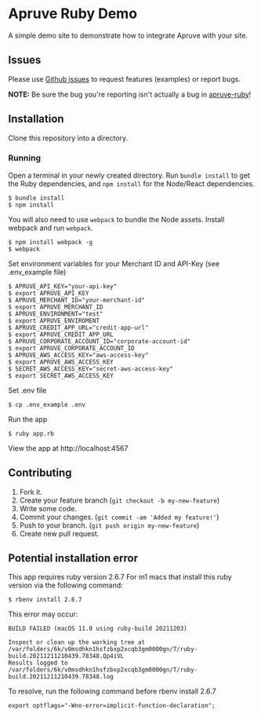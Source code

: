 # Apruve Ruby Demo

A simple demo site to demonstrate how to integrate Apruve with your site.

## Issues

Please use [Github issues](https://github.com/apruve/apruve-ruby-demo/issues) to request features (examples) or report bugs.

**NOTE:** Be sure the bug you're reporting isn't actually a bug in [apruve-ruby](https://github.com/apruve/apruve-ruby)!

## Installation

Clone this repository into a directory.

### Running

Open a terminal in your newly created directory. Run `bundle install` to get the Ruby dependencies, and `npm install` for the Node/React dependencies.

    $ bundle install
    $ npm install

You will also need to use `webpack` to bundle the Node assets. Install webpack and run `webpack`.

    $ npm install webpack -g
    $ webpack

Set environment variables for your Merchant ID and API-Key (see .env_example file)

    $ APRUVE_API_KEY="your-api-key"
    $ export APRUVE_API_KEY
    $ APRUVE_MERCHANT_ID="your-merchant-id"
    $ export APRUVE_MERCHANT_ID
    $ APRUVE_ENVIRONMENT="test"
    $ export APRUVE_ENVIROMENT
    $ APRUVE_CREDIT_APP_URL="credit-app-url"
    $ export APRUVE_CREDIT_APP_URL
    $ APRUVE_CORPORATE_ACCOUNT_ID="corporate-account-id"
    $ export APRUVE_CORPORATE_ACCOUNT_ID
    $ APRUVE_AWS_ACCESS_KEY="aws-access-key"
    $ export APRUVE_AWS_ACCESS_KEY
    $ SECRET_AWS_ACCESS_KEY="secret-aws-access-key"
    $ export SECRET_AWS_ACCESS_KEY

Set .env file

    $ cp .env_example .env

Run the app

    $ ruby app.rb

View the app at http://localhost:4567

## Contributing

1. Fork it.
2. Create your feature branch (`git checkout -b my-new-feature`)
3. Write some code.
4. Commit your changes. (`git commit -am 'Added my feature!'`)
5. Push to your branch. (`git push origin my-new-feature`)
6. Create new pull request.

## Potential installation error
This app requires ruby version 2.6.7
For m1 macs that install this ruby version via the following command:

    $ rbenv install 2.6.7
    
This error may occur:

    BUILD FAILED (macOS 11.0 using ruby-build 20211203)

    Inspect or clean up the working tree at /var/folders/6k/v0msdhkn1hsfzbxp2xcqb3gm0000gn/T/ruby-build.20211211210439.78348.Qp4iVL
    Results logged to /var/folders/6k/v0msdhkn1hsfzbxp2xcqb3gm0000gn/T/ruby-build.20211211210439.78348.log
    
To resolve, run the following command before rbenv install 2.6.7

    export optflags="-Wno-error=implicit-function-declaration";

